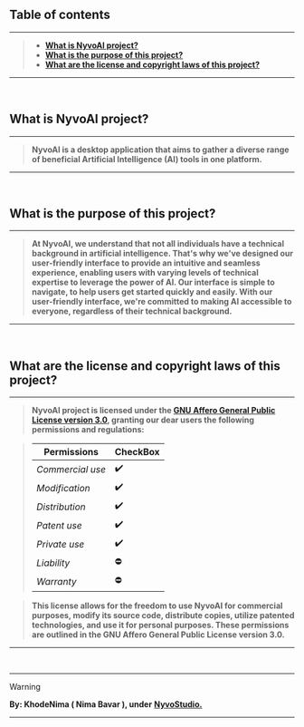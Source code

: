## Table of contents
---
> - [**What is NyvoAI project?**](#what-is-nyvoai-project)
> - [**What is the purpose of this project?**](#what-is-the-purpose-of-this-project)
> - [**What are the license and copyright laws of this project?**](#what-are-the-license-and-copyright-laws-of-this-project)
---


<br>


## What is NyvoAI project?
---
> **NyvoAI is a desktop application that aims to gather a diverse range of beneficial Artificial Intelligence (AI) tools in one platform.**
---


<br>


## What is the purpose of this project?
---
> **At NyvoAI, we understand that not all individuals have a technical background in artificial intelligence. That's why we've designed our user-friendly interface to provide an intuitive and seamless experience, enabling users with varying levels of technical expertise to leverage the power of AI. Our interface is simple to navigate, to help users get started quickly and easily.  With our user-friendly interface, we're committed to making AI accessible to everyone, regardless of their technical background.**
---


<br>


## What are the license and copyright laws of this project?
---
> **NyvoAI project is licensed under the [GNU Affero General Public License version 3.0](), granting our dear users the following permissions and regulations:**

> | **Permissions** | CheckBox |
> | ------------- | ------ |
> | *Commercial use* | ✔️ |
> | *Modification*  | ✔️ |
> | *Distribution*   | ✔️ |
> | *Patent use*    | ✔️ |
> | *Private use*   | ✔️ |
> | *Liability* | ⛔ |
> | *Warranty* | ⛔ |

> **This license allows for the freedom to use NyvoAI for commercial purposes, modify its source code, distribute copies, utilize patented technologies, and use it for personal purposes. These permissions are outlined in the GNU Affero General Public License version 3.0.**

---


<br>


---
> [!WARNING]
> **By: KhodeNima ( Nima Bavar ), under** [**NyvoStudio.**](https://github.com/NyvoStudio)
---
